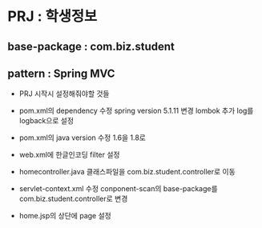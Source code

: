# PRJ : 학생정보

## base-package : com.biz.student
## pattern : Spring MVC

* PRJ 시작시 설정해줘야할 것들

* pom.xml의 dependency 수정
spring version 5.1.11 변경
lombok 추가
log를 logback으로 설정

* pom.xml의 java version 수정
1.6을 1.8로

* web.xml에 한글인코딩 filter 설정

* homecontroller.java 클래스파일을 com.biz.student.controller로 이동

* servlet-context.xml 수정
conponent-scan의 base-package를 com.biz.student.controller로 변경

* home.jsp의 상단에 page 설정